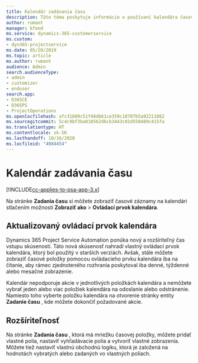 ```yaml
---
title: Kalendár zadávania času
description: Táto téma poskytuje informácie o používaní kalendára časovej položky.
author: rumant
manager: kfend
ms.service: dynamics-365-customerservice
ms.custom:
- dyn365-projectservice
ms.date: 05/20/2019
ms.topic: article
ms.author: rumant
audience: Admin
search.audienceType:
- admin
- customizer
- enduser
search.app:
- D365CE
- D365PS
- ProjectOperations
ms.openlocfilehash: afc31609c51f48db61ce359c18707b5a92211082
ms.sourcegitcommit: 5c4c9bf3ba018562d6cb3443c01d550489c415fa
ms.translationtype: HT
ms.contentlocale: sk-SK
ms.lasthandoff: 10/16/2020
ms.locfileid: "4084454"
---
```

# <a name="time-entry-calendar"></a>Kalendár zadávania času

[!INCLUDE[cc-applies-to-psa-app-3.x](../includes/cc-applies-to-psa-app-3x.md)]

Na stránke **Zadania času** si môžete zobraziť časové záznamy na kalendári stlačením možnosti **Zobraziť ako** \> **Ovládací prvok kalendára**.

## <a name="updated-calendar-control"></a>Aktualizovaný ovládací prvok kalendára

Dynamics 365 Project Service Automation ponúka nový a rozšíriteľný čas vstupu skúsenosti. Táto nová skúsenosť nahradí vlastný ovládací prvok kalendára, ktorý bol použitý v starších verziách. Avšak, stále môžete zobraziť časové položky pomocou ovládacieho prvku kalendára iba na čítanie, aby rámec zjednoteného rozhrania poskytoval iba denné, týždenné alebo mesačné zobrazenie.

Kalendár nepodporuje akcie v jednotlivých položkách kalendára a nemôžete vybrať jeden alebo viac položiek kalendára na odoslanie alebo odstránenie. Namiesto toho vyberte položku kalendára na otvorenie stránky entity **Zadanie času** , kde môžete dokončiť požadované akcie.

## <a name="extensibility"></a>Rozšíriteľnosť

Na stránke **Zadania času** , ktorá má mriežku časovej položky, môžete pridať vlastné polia, nastaviť vyhľadávacie polia a vytvoriť vlastné zobrazenia. Môžete tiež nastaviť vlastnú obchodnú logiku, ktorá je založená na hodnotách vybratých alebo zadaných vo vlastných poliach.
